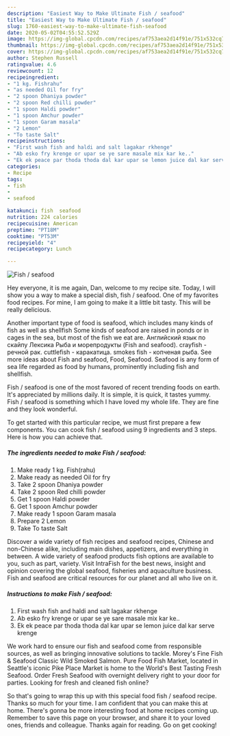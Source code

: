 ```yaml
---
description: "Easiest Way to Make Ultimate Fish / seafood"
title: "Easiest Way to Make Ultimate Fish / seafood"
slug: 1760-easiest-way-to-make-ultimate-fish-seafood
date: 2020-05-02T04:55:52.529Z
image: https://img-global.cpcdn.com/recipes/af753aea2d14f91e/751x532cq70/fish-seafood-recipe-main-photo.jpg
thumbnail: https://img-global.cpcdn.com/recipes/af753aea2d14f91e/751x532cq70/fish-seafood-recipe-main-photo.jpg
cover: https://img-global.cpcdn.com/recipes/af753aea2d14f91e/751x532cq70/fish-seafood-recipe-main-photo.jpg
author: Stephen Russell
ratingvalue: 4.6
reviewcount: 12
recipeingredient:
- "1 kg. Fishrahu"
- "as needed Oil for fry"
- "2 spoon Dhaniya powder"
- "2 spoon Red chilli powder"
- "1 spoon Haldi powder"
- "1 spoon Amchur powder"
- "1 spoon Garam masala"
- "2 Lemon"
- "To taste Salt"
recipeinstructions:
- "First wash fish and haldi and salt lagakar rkhenge"
- "Ab esko fry krenge or upar se ye sare masale mix kar ke.."
- "Ek ek peace par thoda thoda dal kar upar se lemon juice dal kar serve krenge"
categories:
- Recipe
tags:
- fish
- 
- seafood

katakunci: fish  seafood 
nutrition: 224 calories
recipecuisine: American
preptime: "PT18M"
cooktime: "PT53M"
recipeyield: "4"
recipecategory: Lunch

---
```



![Fish / seafood](https://img-global.cpcdn.com/recipes/af753aea2d14f91e/751x532cq70/fish-seafood-recipe-main-photo.jpg)

Hey everyone, it is me again, Dan, welcome to my recipe site. Today, I will show you a way to make a special dish, fish / seafood. One of my favorites food recipes. For mine, I am going to make it a little bit tasty. This will be really delicious.

Another important type of food is seafood, which includes many kinds of fish as well as shellfish Some kinds of seafood are raised in ponds or in cages in the sea, but most of the fish we eat are. Английский язык по скайпу Лексика Рыба и морепродукты (Fish and seafood). crayfish - речной рак. cuttlefish - каракатица. smokes fish - копченая рыба. See more ideas about Fish and seafood, Food, Seafood. Seafood is any form of sea life regarded as food by humans, prominently including fish and shellfish.

Fish / seafood is one of the most favored of recent trending foods on earth. It's appreciated by millions daily. It is simple, it is quick, it tastes yummy. Fish / seafood is something which I have loved my whole life. They are fine and they look wonderful.


To get started with this particular recipe, we must first prepare a few components. You can cook fish / seafood using 9 ingredients and 3 steps. Here is how you can achieve that.

<!--inarticleads1-->

##### The ingredients needed to make Fish / seafood:

1. Make ready 1 kg. Fish(rahu)
1. Make ready as needed Oil for fry
1. Take 2 spoon Dhaniya powder
1. Take 2 spoon Red chilli powder
1. Get 1 spoon Haldi powder
1. Get 1 spoon Amchur powder
1. Make ready 1 spoon Garam masala
1. Prepare 2 Lemon
1. Take To taste Salt


Discover a wide variety of fish recipes and seafood recipes, Chinese and non-Chinese alike, including main dishes, appetizers, and everything in between. A wide variety of seafood products fish options are available to you, such as part, variety. Visit IntraFish for the best news, insight and opinion covering the global seafood, fisheries and aquaculture business. Fish and seafood are critical resources for our planet and all who live on it. 

<!--inarticleads2-->

##### Instructions to make Fish / seafood:

1. First wash fish and haldi and salt lagakar rkhenge
1. Ab esko fry krenge or upar se ye sare masale mix kar ke..
1. Ek ek peace par thoda thoda dal kar upar se lemon juice dal kar serve krenge


We work hard to ensure our fish and seafood come from responsible sources, as well as bringing innovative solutions to tackle. Morey&#39;s Fine Fish &amp; Seafood Classic Wild Smoked Salmon. Pure Food Fish Market, located in Seattle&#39;s iconic Pike Place Market is home to the World&#39;s Best Tasting Fresh Seafood. Order Fresh Seafood with overnight delivery right to your door for parties. Looking for fresh and cleaned fish online? 

So that's going to wrap this up with this special food fish / seafood recipe. Thanks so much for your time. I am confident that you can make this at home. There's gonna be more interesting food at home recipes coming up. Remember to save this page on your browser, and share it to your loved ones, friends and colleague. Thanks again for reading. Go on get cooking!
